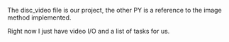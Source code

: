 The disc_video file is our project, the other PY is a reference to the image method implemented.

Right now I just have video I/O and a list of tasks for us.
